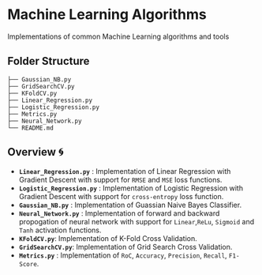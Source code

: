 # Machine Learning Algorithms
Implementations of common Machine Learning algorithms and tools

## Folder Structure
```
├── Gaussian_NB.py
├── GridSearchCV.py
├── KFoldCV.py
├── Linear_Regression.py
├── Logistic_Regression.py
├── Metrics.py
├── Neural_Network.py
└── README.md
```

## Overview :cyclone:

- **`Linear_Regression.py`** : Implementation of Linear Regression with Gradient Descent with support for `RMSE` and `MSE` loss functions.  
- **`Logistic_Regression.py`** : Implementation of Logistic Regression with Gradient Descent with support for `cross-entropy` loss function.  
- **`Gaussian_NB.py`** : Implementation of Guassian Naive Bayes Classifier.  
- **`Neural_Network.py`** : Implementation of forward and backward propogation of neural network with support for `Linear`,`ReLu`, `Sigmoid` and `Tanh` activation functions.  
- **`KFoldCV.py`**: Implementation of K-Fold Cross Validation.  
- **`GridSearchCV.py`**: Implementation of Grid Search Cross Validation.  
- **`Metrics.py`** : Implementation of `RoC`, `Accuracy`, `Precision`, `Recall`, `F1-Score`.  
